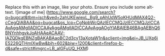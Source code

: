 Replace this with an image, like your photo. Ensure you include some alt-text.
![image of me] (https://www.google.com/search?q=bugcat&tbm=isch&ved=2ahUKEwiexL_Bg9_pAhUdW5oKHUdMAX4Q2-cCegQIABAA&oq=bugcat&gs_lcp=CgNpbWcQAzIECCMQJzIECCMQJzICCAAyAggAMgIIADICCAAyAggAMgIIADICCAAyAggAOgYIABAIEB46BAgAEBhQ6BNYnhhgvkJoAHAAeACAAV-IAZQDkgEBNZgBAKABAaoBC2d3cy13aXotaW1n&sclient=img&ei=JB_UXp6iE5226QTHmIXwBw&bih=602&biw=1200&client=firefox-b-d&safe=strict#imgrc=LB_aIGFuUQ_HXM)
